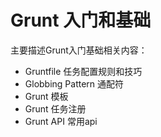 # Grunt 入门和基础

主要描述Grunt入门基础相关内容：
+ Gruntfile 任务配置规则和技巧
+ Globbing Pattern 通配符
+ Grunt 模板
+ Grunt 任务注册
+ Grunt API 常用api